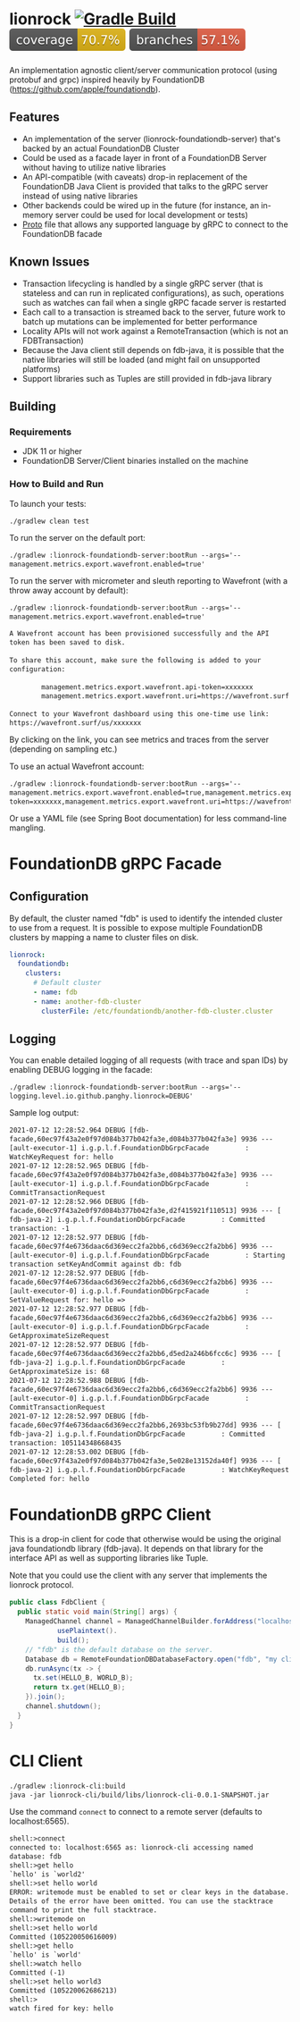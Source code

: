 # lionrock [![Gradle Build](https://github.com/panghy/lionrock/actions/workflows/gradle.yml/badge.svg)](https://github.com/panghy/lionrock/actions/workflows/gradle.yml) [![Code Coverage](https://raw.githubusercontent.com/panghy/lionrock/master/.github/badges/jacoco.svg)](https://raw.githubusercontent.com/panghy/lionrock/master/.github/badges/jacoco.svg) [![Branch Coverage](https://raw.githubusercontent.com/panghy/lionrock/master/.github/badges/branches.svg)](https://raw.githubusercontent.com/panghy/lionrock/master/.github/badges/branches.svg)

An implementation agnostic client/server communication protocol (using protobuf and grpc) inspired heavily by
FoundationDB (https://github.com/apple/foundationdb).

## Features

* An implementation of the server (lionrock-foundationdb-server) that's backed by an actual FoundationDB Cluster
* Could be used as a facade layer in front of a FoundationDB Server without having to utilize native libraries
* An API-compatible (with caveats) drop-in replacement of the FoundationDB Java Client is provided that talks to the
  gRPC server instead of using native libraries
* Other backends could be wired up in the future (for instance, an in-memory server could be used for local development
  or tests)
* [Proto](https://github.com/panghy/lionrock/blob/master/proto/lionrock.proto) file that allows any supported language
  by gRPC to connect to the FoundationDB facade

## Known Issues

* Transaction lifecycling is handled by a single gRPC server (that is stateless and can run in replicated
  configurations), as such, operations such as watches can fail when a single gRPC facade server is restarted
* Each call to a transaction is streamed back to the server, future work to batch up mutations can be implemented for
  better performance
* Locality APIs will not work against a RemoteTransaction (which is not an FDBTransaction)
* Because the Java client still depends on fdb-java, it is possible that the native libraries will still be loaded (and
  might fail on unsupported platforms)
* Support libraries such as Tuples are still provided in fdb-java library

## Building

### Requirements

* JDK 11 or higher
* FoundationDB Server/Client binaries installed on the machine

### How to Build and Run

To launch your tests:

```
./gradlew clean test
```

To run the server on the default port:

```
./gradlew :lionrock-foundationdb-server:bootRun --args='--management.metrics.export.wavefront.enabled=true'
```

To run the server with micrometer and sleuth reporting to Wavefront (with a throw away account by default):

```
./gradlew :lionrock-foundationdb-server:bootRun --args='--management.metrics.export.wavefront.enabled=true'
```

```
A Wavefront account has been provisioned successfully and the API token has been saved to disk.

To share this account, make sure the following is added to your configuration:

        management.metrics.export.wavefront.api-token=xxxxxxx
        management.metrics.export.wavefront.uri=https://wavefront.surf

Connect to your Wavefront dashboard using this one-time use link:
https://wavefront.surf/us/xxxxxxx
```

By clicking on the link, you can see metrics and traces from the server (depending on sampling etc.)

To use an actual Wavefront account:

```
./gradlew :lionrock-foundationdb-server:bootRun --args='--management.metrics.export.wavefront.enabled=true,management.metrics.export.wavefront.api-token=xxxxxxx,management.metrics.export.wavefront.uri=https://wavefront.surf'
```

Or use a YAML file (see Spring Boot documentation) for less command-line mangling.

# FoundationDB gRPC Facade

## Configuration

By default, the cluster named "fdb" is used to identify the intended cluster to use from a request. It is possible to
expose multiple FoundationDB clusters by mapping a name to cluster files on disk.

```yaml
lionrock:
  foundationdb:
    clusters:
      # Default cluster
      - name: fdb
      - name: another-fdb-cluster
        clusterFile: /etc/foundationdb/another-fdb-cluster.cluster
```

## Logging

You can enable detailed logging of all requests (with trace and span IDs) by enabling DEBUG logging in the facade:

```
./gradlew :lionrock-foundationdb-server:bootRun --args='--logging.level.io.github.panghy.lionrock=DEBUG'
```

Sample log output:

```
2021-07-12 12:28:52.964 DEBUG [fdb-facade,60ec97f43a2e0f97d084b377b042fa3e,d084b377b042fa3e] 9936 --- [ault-executor-1] i.g.p.l.f.FoundationDbGrpcFacade         : WatchKeyRequest for: hello
2021-07-12 12:28:52.965 DEBUG [fdb-facade,60ec97f43a2e0f97d084b377b042fa3e,d084b377b042fa3e] 9936 --- [ault-executor-1] i.g.p.l.f.FoundationDbGrpcFacade         : CommitTransactionRequest
2021-07-12 12:28:52.966 DEBUG [fdb-facade,60ec97f43a2e0f97d084b377b042fa3e,d2f415921f110513] 9936 --- [     fdb-java-2] i.g.p.l.f.FoundationDbGrpcFacade         : Committed transaction: -1
2021-07-12 12:28:52.977 DEBUG [fdb-facade,60ec97f4e6736daac6d369ecc2fa2bb6,c6d369ecc2fa2bb6] 9936 --- [ault-executor-0] i.g.p.l.f.FoundationDbGrpcFacade         : Starting transaction setKeyAndCommit against db: fdb
2021-07-12 12:28:52.977 DEBUG [fdb-facade,60ec97f4e6736daac6d369ecc2fa2bb6,c6d369ecc2fa2bb6] 9936 --- [ault-executor-0] i.g.p.l.f.FoundationDbGrpcFacade         : SetValueRequest for: hello => 
2021-07-12 12:28:52.977 DEBUG [fdb-facade,60ec97f4e6736daac6d369ecc2fa2bb6,c6d369ecc2fa2bb6] 9936 --- [ault-executor-0] i.g.p.l.f.FoundationDbGrpcFacade         : GetApproximateSizeRequest
2021-07-12 12:28:52.977 DEBUG [fdb-facade,60ec97f4e6736daac6d369ecc2fa2bb6,d5ed2a246b6fcc6c] 9936 --- [     fdb-java-2] i.g.p.l.f.FoundationDbGrpcFacade         : GetApproximateSize is: 68
2021-07-12 12:28:52.988 DEBUG [fdb-facade,60ec97f4e6736daac6d369ecc2fa2bb6,c6d369ecc2fa2bb6] 9936 --- [ault-executor-0] i.g.p.l.f.FoundationDbGrpcFacade         : CommitTransactionRequest
2021-07-12 12:28:52.997 DEBUG [fdb-facade,60ec97f4e6736daac6d369ecc2fa2bb6,2693bc53fb9b27dd] 9936 --- [     fdb-java-2] i.g.p.l.f.FoundationDbGrpcFacade         : Committed transaction: 105114348668435
2021-07-12 12:28:53.002 DEBUG [fdb-facade,60ec97f43a2e0f97d084b377b042fa3e,5e028e13152da40f] 9936 --- [     fdb-java-2] i.g.p.l.f.FoundationDbGrpcFacade         : WatchKeyRequest Completed for: hello
```

# FoundationDB gRPC Client

This is a drop-in client for code that otherwise would be using the original java foundationdb library (fdb-java). It
depends on that library for the interface API as well as supporting libraries like Tuple.

Note that you could use the client with any server that implements the lionrock protocol.

```java
public class FdbClient {
  public static void main(String[] args) {
    ManagedChannel channel = ManagedChannelBuilder.forAddress("localhost", 6565).
            usePlaintext().
            build();
    // "fdb" is the default database on the server.
    Database db = RemoteFoundationDBDatabaseFactory.open("fdb", "my client", channel);
    db.runAsync(tx -> {
      tx.set(HELLO_B, WORLD_B);
      return tx.get(HELLO_B);
    }).join();
    channel.shutdown();
  }
}
```

# CLI Client

```
./gradlew :lionrock-cli:build
java -jar lionrock-cli/build/libs/lionrock-cli-0.0.1-SNAPSHOT.jar
```

Use the command `connect` to connect to a remote server (defaults to localhost:6565).

```shell
shell:>connect
connected to: localhost:6565 as: lionrock-cli accessing named database: fdb
shell:>get hello
`hello' is `world2'
shell:>set hello world
ERROR: writemode must be enabled to set or clear keys in the database.
Details of the error have been omitted. You can use the stacktrace command to print the full stacktrace.
shell:>writemode on
shell:>set hello world
Committed (105220050616009)
shell:>get hello
`hello' is `world'
shell:>watch hello
Committed (-1)
shell:>set hello world3
Committed (105220062686213)
shell:>
watch fired for key: hello
```